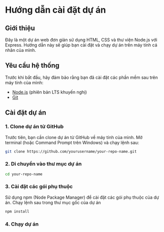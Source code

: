 # Hướng dẫn cài đặt dự án

## Giới thiệu
Đây là một dự án web đơn giản sử dụng HTML, CSS và thư viện Node.js với Express. Hướng dẫn này sẽ giúp bạn cài đặt và chạy dự án trên máy tính cá nhân của mình.

## Yêu cầu hệ thống
Trước khi bắt đầu, hãy đảm bảo rằng bạn đã cài đặt các phần mềm sau trên máy tính của mình:
- [Node.js](https://nodejs.org/) (phiên bản LTS khuyến nghị)
- [Git](https://git-scm.com/)

## Cài đặt dự án

### 1. Clone dự án từ GitHub
Trước tiên, bạn cần clone dự án từ GitHub về máy tính của mình. Mở terminal (hoặc Command Prompt trên Windows) và chạy lệnh sau:
```sh
git clone https://github.com/yourusername/your-repo-name.git
```
### 2. Di chuyển vào thư mục dự án
```sh
cd your-repo-name
```
### 3. Cài đặt các gói phụ thuộc
Sử dụng npm (Node Package Manager) để cài đặt các gói phụ thuộc của dự án. Chạy lệnh sau trong thư mục gốc của dự án
```sh
npm install
```
### 4. Chạy dự án
